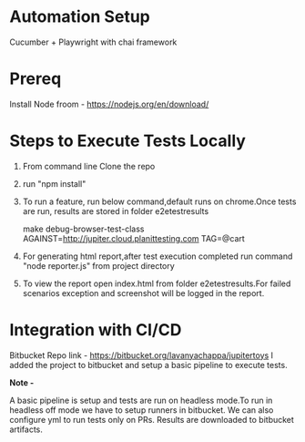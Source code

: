  **Automation Setup** 
===============
Cucumber + Playwright with chai framework

**Prereq**
======
Install Node froom - https://nodejs.org/en/download/

**Steps to Execute Tests Locally**
=============================
 1. From command line Clone the repo
 2. run "npm install"
 3. To run a feature, run below command,default runs on chrome.Once tests are run, results are stored in 
     folder e2etestresults

      make debug-browser-test-class AGAINST=http://jupiter.cloud.planittesting.com TAG=@cart

 4. For generating html report,after test execution completed run command "node reporter.js" from project directory

 5. To view the report open index.html from folder e2etestresults.For failed scenarios exception and screenshot will be logged in the report.

**Integration with CI/CD**
======================
Bitbucket Repo link - https://bitbucket.org/lavanyachappa/jupitertoys
I added the project to bitbucket and setup a basic pipeline to execute tests.

**Note -** 

A basic pipeline is setup and tests are run on headless mode.To run in headless off mode we have to setup runners in bitbucket. We can also configure  yml to run tests only on PRs.
Results are downloaded to bitbucket artifacts.

